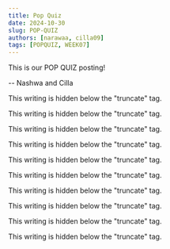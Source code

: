 ```yaml
---
title: Pop Quiz
date: 2024-10-30
slug: POP-QUIZ
authors: [narawaa, cilla09]
tags: [POPQUIZ, WEEK07]
---
```


This is our POP QUIZ posting!

-- Nashwa and Cilla

<!--truncate-->

This writing is hidden below the "truncate" tag.

This writing is hidden below the "truncate" tag.

This writing is hidden below the "truncate" tag.

This writing is hidden below the "truncate" tag.

This writing is hidden below the "truncate" tag.

This writing is hidden below the "truncate" tag.

This writing is hidden below the "truncate" tag.

This writing is hidden below the "truncate" tag.

This writing is hidden below the "truncate" tag.

This writing is hidden below the "truncate" tag.
